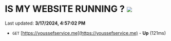 # IS MY WEBSITE RUNNING ? [![](https://img.shields.io/static/v1?label=Sponsor&message=%E2%9D%A4&logo=GitHub&color=%23fe8e86)](https://github.com/sponsors/<username>)

Last updated: **3/17/2024, 4:57:02 PM**

- `GET` [https://youssefservice.me](https://youssefservice.me) - **Up** (121ms)
